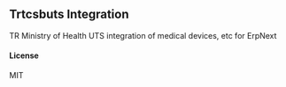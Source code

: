 ## Trtcsbuts Integration

TR Ministry of Health UTS integration of medical devices, etc for ErpNext

#### License

MIT